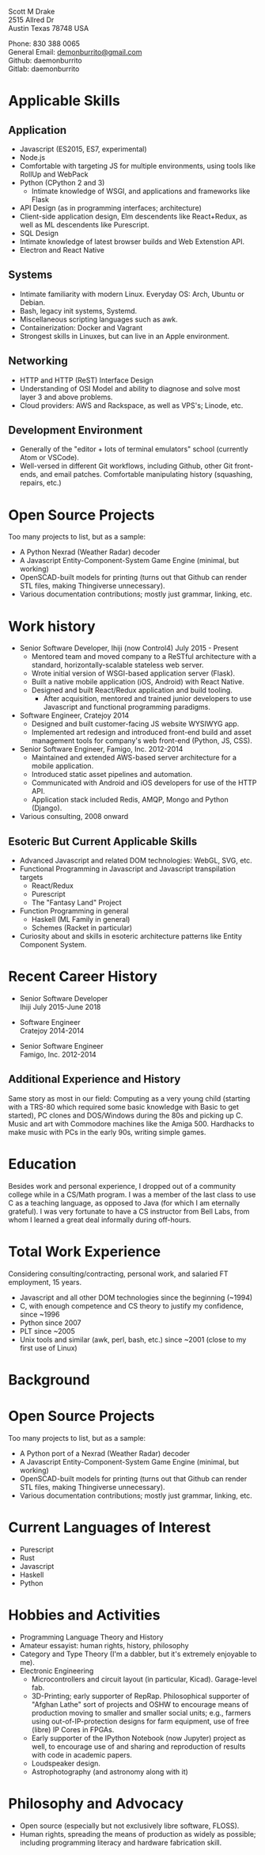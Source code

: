 Scott M Drake<br>
2515 Allred Dr<br>
Austin Texas 78748 USA

Phone: 830 388 0065<br>
General Email: demonburrito@gmail.com<br>
Github: daemonburrito<br>
Gitlab: daemonburrito

Applicable Skills
====
Application
-----
* Javascript (ES2015, ES7, experimental)
* Node.js
* Comfortable with targeting JS for multiple environments, using tools like RollUp and WebPack
* Python (CPython 2 and 3)
  * Intimate knowledge of WSGI, and applications and frameworks like Flask
* API Design (as in programming interfaces; architecture)
* Client-side application design, Elm descendents like React+Redux, as well as ML descendents like Purescript.
* SQL Design
* Intimate knowledge of latest browser builds and Web Extenstion API.
* Electron and React Native

Systems
----
* Intimate familiarity with modern Linux. Everyday OS: Arch, Ubuntu or Debian.
* Bash, legacy init systems, Systemd.
* Miscellaneous scripting languages such as awk.
* Containerization: Docker and Vagrant
* Strongest skills in Linuxes, but can live in an Apple environment.

Networking
----
* HTTP and HTTP (ReST) Interface Design
* Understanding of OSI Model and ability to diagnose and solve most layer 3 and above problems.
* Cloud providers: AWS and Rackspace, as well as VPS's; Linode, etc.

Development Environment
----
* Generally of the "editor + lots of terminal emulators" school (currently Atom or VSCode).
* Well-versed in different Git workflows, including Github, other Git front-ends, and email patches. Comfortable manipulating history (squashing, repairs, etc.)

Open Source Projects
====
Too many projects to list, but as a sample:
* A Python Nexrad (Weather Radar) decoder
* A Javascript Entity-Component-System Game Engine (minimal, but working)
* OpenSCAD-built models for printing (turns out that Github can render STL files, making Thingiverse unnecessary).
* Various documentation contributions; mostly just grammar, linking, etc.

Work history
====
* Senior Software Developer, Ihiji (now Control4) July 2015 - Present
  * Mentored team and moved company to a ReSTful architecture with a standard, horizontally-scalable stateless web server.
  * Wrote initial version of WSGI-based application server (Flask).
  * Built a native mobile application (iOS, Android) with React Native.
  * Designed and built React/Redux application and build tooling.
    * After acquisition, mentored and trained junior developers to use Javascript and functional programming paradigms.
* Software Engineer, Cratejoy 2014
  * Designed and built customer-facing JS website WYSIWYG app.
  * Implemented art redesign and introduced front-end build and asset management tools for company's web front-end (Python, JS, CSS).
* Senior Software Engineer, Famigo, Inc. 2012-2014
  * Maintained and extended AWS-based server architecture for a mobile application.
  * Introduced static asset pipelines and automation.
  * Communicated with Android and iOS developers for use of the HTTP API.
  * Application stack included Redis, AMQP, Mongo and Python (Django).
* Various consulting, 2008 onward

Esoteric But Current Applicable Skills
----
* Advanced Javascript and related DOM technologies: WebGL, SVG, etc.
* Functional Programming in Javascript and Javascript transpilation targets
  * React/Redux
  * Purescript
  * The "Fantasy Land" Project
* Function Programming in general
  * Haskell (ML Family in general)
  * Schemes (Racket in particular)
* Curiosity about and skills in esoteric architecture patterns like Entity Component System.

Recent Career History
====
* Senior Software Developer<br>
Ihiji
July 2015-June 2018

* Software Engineer<br>
Cratejoy
2014-2014

* Senior Software Engineer<br>
Famigo, Inc.
2012-2014

Additional Experience and History
----
Same story as most in our field: Computing as a very young child (starting with a TRS-80 which required some basic knowledge with Basic to get started), PC clones and DOS/Windows during the 80s and picking up C. Music and art with Commodore machines like the Amiga 500. Hardhacks to make music with PCs in the early 90s, writing simple games.

Education
====
Besides work and personal experience, I dropped out of a community college while in a CS/Math program. I was a member of the last class to use C as a teaching language, as opposed to Java (for which I am eternally grateful). I was very fortunate to have a CS instructor from Bell Labs, from whom I learned a great deal informally during off-hours.

Total Work Experience
====
Considering consulting/contracting, personal work, and salaried FT employment, 15 years.
* Javascript and all other DOM technologies since the beginning (~1994)
* C, with enough competence and CS theory to justify my confidence, since ~1996
* Python since 2007
* PLT since ~2005
* Unix tools and similar (awk, perl, bash, etc.) since ~2001 (close to my first use of Linux)

Background
====

Open Source Projects
====
Too many projects to list, but as a sample:
* A Python port of a Nexrad (Weather Radar) decoder
* A Javascript Entity-Component-System Game Engine (minimal, but working)
* OpenSCAD-built models for printing (turns out that Github can render STL files, making Thingiverse unnecessary).
* Various documentation contributions; mostly just grammar, linking, etc.

Current Languages of Interest
====
* Purescript
* Rust
* Javascript
* Haskell
* Python

Hobbies and Activities
====
* Programming Language Theory and History
* Amateur essayist: human rights, history, philosophy
* Category and Type Theory (I'm a dabbler, but it's extremely enjoyable to me).
* Electronic Engineering
    * Microcontrollers and circuit layout (in particular, Kicad). Garage-level fab.
    * 3D-Printing; early supporter of RepRap. Philosophical supporter of "Afghan Lathe" sort of projects and OSHW to encourage means of production moving to smaller and smaller social units; e.g., farmers using out-of-IP-protection designs for farm equipment, use of free (libre) IP Cores in FPGAs.
    * Early supporter of the IPython Notebook (now Jupyter) project as well, to encourage use of and sharing and reproduction of results with code in academic papers.
    * Loudspeaker design.
    * Astrophotography (and astronomy along with it)
    
Philosophy and Advocacy
====
* Open source (especially but not exclusively libre software, FLOSS).
* Human rights, spreading the means of production as widely as possible; including programming literacy and hardware fabrication skill.
